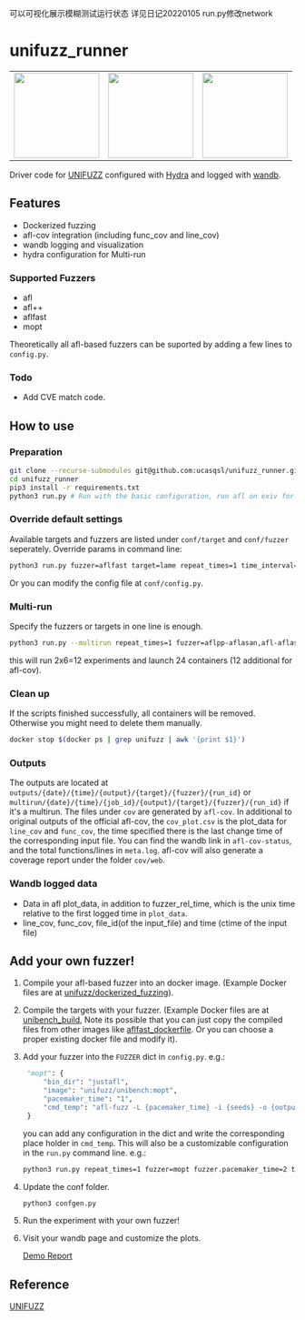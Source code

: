 可以可视化展示模糊测试运行状态
详见日记20220105
run.py修改network


# unifuzz_runner
<center>
<table><tr>
<td><img width=150 height = 150 src = https://avatars.githubusercontent.com/u/55483334?s=200&v=4>
<td><img width=150 height = 150 src = https://hydra.cc/img/logo.svg>
<td><img width=150 height = 150 src = https://raw.githubusercontent.com/wandb/assets/main/wandb-dots-logo.svg>
</tr>
</table>
</center>

Driver code for [UNIFUZZ](https://github.com/unifuzz/overview) configured with [Hydra](https://github.com/facebookresearch/hydra) and logged with [wandb](https://github.com/wandb/client).

## Features

- Dockerized fuzzing
- afl-cov integration (including func_cov and line_cov)
- wandb logging and visualization
- hydra configuration for Multi-run

### Supported Fuzzers
- afl
- afl++
- aflfast
- mopt

Theoretically all afl-based fuzzers can be suported by adding a few lines to `config.py`. 

### Todo
- Add CVE match code.
## How to use
### Preparation
```bash
git clone --recurse-submodules git@github.com:ucasqsl/unifuzz_runner.git
cd unifuzz_runner
pip3 install -r requirements.txt
python3 run.py # Run with the basic configuration, run afl on exiv for 24 hours with 30 repetitions.
```

### Override default settings
Available targets and fuzzers are listed under `conf/target` and `conf/fuzzer` seperately.
Override params in command line:
```bash
python3 run.py fuzzer=aflfast target=lame repeat_times=1 time_interval=360 # Run aflfast on lame for 360s with only one instance.
```
Or you can modify the config file at `conf/config.py`.

### Multi-run
Specify the fuzzers or targets in one line is enough.
```bash
python3 run.py --multirun repeat_times=1 fuzzer=aflpp-aflasan,afl-aflasan,aflpp-justafl,afl-justafl,mopt,aflfast target=lame,exiv2
```
this will run 2x6=12 experiments and launch 24 containers (12 additional for afl-cov).

### Clean up
If the scripts finished successfully, all containers will be removed. Otherwise you might need to delete them manually.
```bash
docker stop $(docker ps | grep unifuzz | awk '{print $1}')
```
### Outputs
The outputs are located at `outputs/{date}/{time}/{output}/{target}/{fuzzer}/{run_id}` or `multirun/{date}/{time}/{job_id}/{output}/{target}/{fuzzer}/{run_id}` if it's a multirun.
The files under `cov` are generated by `afl-cov`. In additional to original outputs of the official afl-cov, the `cov_plot.csv` is the plot_data for `line_cov` and `func_cov`, the time specified there is the last change time of the corresponding input file. You can find the wandb link in `afl-cov-status`, and the total functions/lines in `meta.log`. afl-cov will also generate a coverage report under the folder `cov/web`.

### Wandb logged data
- Data in afl plot_data, in addition to fuzzer_rel_time, which is the unix time relative to the first logged time in `plot_data`.
- line_cov, func_cov, file_id(of the input_file) and time (ctime of the input file)

## Add your own fuzzer!
1. Compile your afl-based fuzzer into an docker image. (Example Docker files are at [unifuzz/dockerized_fuzzing](https://github.com/unifuzz/dockerized_fuzzing)).
2. Compile the targets with your fuzzer. (Example Docker files are at [unibench_build](https://github.com/unifuzz/unibench_build), Note its possible that you can just copy the compiled files from other images like [aflfast_dockerfile](https://github.com/unifuzz/unibench_build/blob/master/aflfast/Dockerfile). Or you can choose a proper existing docker file and modify it).
3. Add your fuzzer into the `FUZZER` dict in `config.py`. e.g.:
   ```python
    "mopt": {
        "bin_dir": "justafl",
        "image": "unifuzz/unibench:mopt",
        "pacemaker_time": "1",
        "cmd_temp": "afl-fuzz -L {pacemaker_time} -i {seeds} -o {output_path} -- {prefix}/{target} {fuzz_args}"
    }
    ```
    you can add any configuration in the dict and write the corresponding place holder in `cmd_temp`. This will also be a customizable configuration in the `run.py` command line. e.g.:
    ```bash
    python3 run.py repeat_times=1 fuzzer=mopt fuzzer.pacemaker_time=2 target=exiv2
    ```  
4. Update the conf folder.
    ```bash
    python3 confgen.py
    ```
5. Run the experiment with your own fuzzer!
6. Visit your wandb page and customize the plots.

    [Demo Report](https://wandb.ai/qsl/unifuzz/reports/Demo-Report--Vmlldzo5OTkyMjM?accessToken=2tsbk5mhxofh03d567ucegsxynwzb4c0jas7e4vg6m67rucp87zkilop85ypsild)

## Reference

[UNIFUZZ](https://github.com/unifuzz/)
